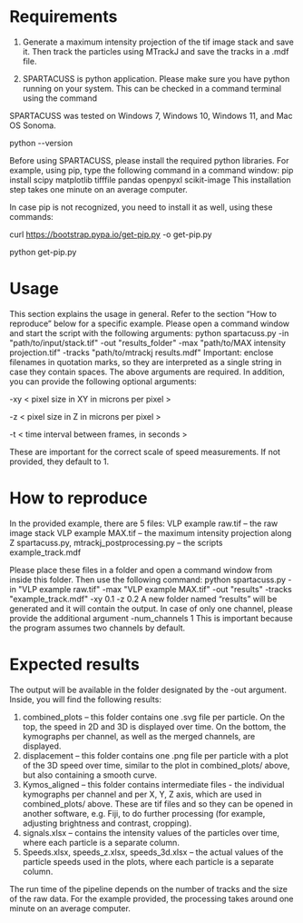 # Requirements

1.	Generate a maximum intensity projection of the tif image stack and save it. Then track the particles using MTrackJ and save the tracks in a .mdf file.

2.	SPARTACUSS is python application. Please make sure you have python running on your system. This can be checked in a command terminal using the command

SPARTACUSS was tested on Windows 7, Windows 10, Windows 11, and Mac OS Sonoma.

python --version

Before using SPARTACUSS, please install the required python libraries. For example, using pip, type the following command in a command window:
pip install scipy matplotlib tifffile pandas openpyxl scikit-image
This installation step takes one minute on an average computer.

In case pip is not recognized, you need to install it as well, using these commands:

curl https://bootstrap.pypa.io/get-pip.py -o get-pip.py

python get-pip.py

# Usage 

This section explains the usage in general. Refer to the section “How to reproduce” below for a specific example.
Please open a command window and start the script with the following arguments:
python spartacuss.py -in "path/to/input/stack.tif" -out "results_folder" -max "path/to/MAX intensity projection.tif" -tracks "path/to/mtrackj results.mdf"
Important: enclose filenames in quotation marks, so they are interpreted as a single string in case they contain spaces.
The above arguments are required. In addition, you can provide the following optional arguments:

-xy < pixel size in XY in microns per pixel >

-z < pixel size in Z in microns per pixel >

-t < time interval between frames, in seconds >

These are important for the correct scale of speed measurements. If not provided, they default to 1.

# How to reproduce

In the provided example, there are 5 files:
VLP example raw.tif – the raw image stack
VLP example MAX.tif – the maximum intensity projection along Z
spartacuss.py, mtrackj_postprocessing.py – the scripts
example_track.mdf

Please place these files in a folder and open a command window from inside this folder. Then use the following command:
python spartacuss.py -in "VLP example raw.tif" -max "VLP example MAX.tif" -out "results" -tracks "example_track.mdf" -xy 0.1 -z 0.2
A new folder named “results” will be generated and it will contain the output.
In case of only one channel, please provide the additional argument -num_channels 1
This is important because the program assumes two channels by default.

# Expected results

The output will be available in the folder designated by the -out argument. Inside, you will find the following results:

1.	combined_plots – this folder contains one .svg file per particle. On the top, the speed in 2D and 3D is displayed over time. On the bottom, the kymographs per channel, as well as the merged channels, are displayed.
2.	displacement – this folder contains one .png file per particle with a plot of the 3D speed over time, similar to the plot in combined_plots/ above, but also containing a smooth curve.
3.	Kymos_aligned – this folder contains intermediate files - the individual kymographs per channel and per X, Y, Z axis, which are used in combined_plots/ above. These are tif files and so they can be opened in another software, e.g. Fiji, to do further processing (for example, adjusting brightness and contrast, cropping).
4.	signals.xlsx – contains the intensity values of the particles over time, where each particle is a separate column.
5.	Speeds.xlsx, speeds_z.xlsx, speeds_3d.xlsx – the actual values of the particle speeds used in the plots, where each particle is a separate column.
   
The run time of the pipeline depends on the number of tracks and the size of the raw data. For the example provided, the processing takes around one minute on an average computer.
